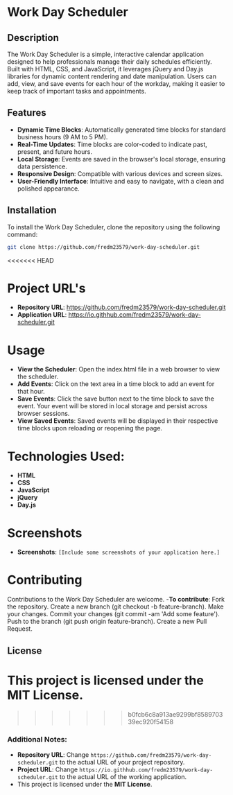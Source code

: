 # Work Day Scheduler

## Description

The Work Day Scheduler is a simple, interactive calendar application designed to help professionals manage their daily schedules efficiently. Built with HTML, CSS, and JavaScript, it leverages jQuery and Day.js libraries for dynamic content rendering and date manipulation. Users can add, view, and save events for each hour of the workday, making it easier to keep track of important tasks and appointments.

## Features

- **Dynamic Time Blocks**: Automatically generated time blocks for standard business hours (9 AM to 5 PM).
- **Real-Time Updates**: Time blocks are color-coded to indicate past, present, and future hours.
- **Local Storage**: Events are saved in the browser's local storage, ensuring data persistence.
- **Responsive Design**: Compatible with various devices and screen sizes.
- **User-Friendly Interface**: Intuitive and easy to navigate, with a clean and polished appearance.

## Installation

To install the Work Day Scheduler, clone the repository using the following command:

```bash
git clone https://github.com/fredm23579/work-day-scheduler.git
```
<<<<<<< HEAD

# Project URL's
- **Repository URL**: https://github.com/fredm23579/work-day-scheduler.git
- **Application URL**: https://io.githhub.com/fredm23579/work-day-scheduler.git

# Usage
- **View the Scheduler**: Open the index.html file in a web browser to view the scheduler.
- **Add Events**: Click on the text area in a time block to add an event for that hour.
- **Save Events**: Click the save button next to the time block to save the event. Your event will be stored in local storage and persist across browser sessions.
- **View Saved Events**: Saved events will be displayed in their respective time blocks upon reloading or reopening the page.

# Technologies Used:
- **HTML**
- **CSS**
- **JavaScript**
- **jQuery**
- **Day.js**

# Screenshots

- **Screenshots**: `[Include some screenshots of your application here.]`

# Contributing
Contributions to the Work Day Scheduler are welcome. 
-**To contribute**:
Fork the repository.
Create a new branch (git checkout -b feature-branch).
Make your changes.
Commit your changes (git commit -am 'Add some feature').
Push to the branch (git push origin feature-branch).
Create a new Pull Request.

## License
This project is licensed under the **MIT License**.
=======
>>>>>>> b0fcb6c8a913ae9299bf858970339ec920f54158

### Additional Notes:

- **Repository URL**: Change `https://github.com/fredm23579/work-day-scheduler.git` to the actual URL of your project repository.
- **Project URL**: Change `https://io.githhub.com/fredm23579/work-day-scheduler.git` to the actual URL of the working application.
- This project is licensed under the **MIT License**.
